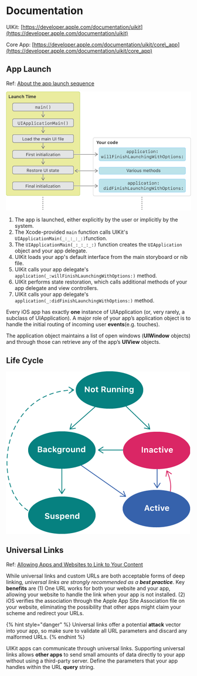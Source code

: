 # Documentation

UIKit: [https://developer.apple.com/documentation/uikit](https://developer.apple.com/documentation/uikit)

Core App: [https://developer.apple.com/documentation/uikit/core\_app](https://developer.apple.com/documentation/uikit/core_app)

## App Launch

Ref: [About the app launch sequence](https://developer.apple.com/documentation/uikit/core_app/managing_your_app_s_life_cycle/responding_to_the_launch_of_your_app/about_the_app_launch_sequence)

![](../../.gitbook/assets/76e68c08-6b09-4bac-8a00-44df7a097a43.png)

1. The app is launched, either explicitly by the user or implicitly by the system.
2. The Xcode-provided `main` function calls UIKit's `UIApplicationMain(_:_:_:_:)`function.
3. The `UIApplicationMain(_:_:_:_:)` function creates the `UIApplication` object and your app delegate. 
4. UIKit loads your app's default interface from the main storyboard or nib file.
5. UIKit calls your app delegate's `application(_:willFinishLaunchingWithOptions:)` method.
6. UIKit performs state restoration, which calls additional methods of your app delegate and view controllers.
7. UIKit calls your app delegate's `application(_:didFinishLaunchingWithOptions:)` method.

Every iOS app has exactly **one** instance of UIApplication \(or, very rarely, a subclass of UIApplication\). A major role of your app’s application object is to handle the initial routing of incoming user **events**\(e.g. touches\).

The application object maintains a list of open windows \(**UIWindow** objects\) and through those can retrieve any of the app’s **UIView** objects.

## Life Cycle

![](../../.gitbook/assets/00b28327-17dc-4f0c-866f-29f854edfce3.png)

## Universal Links

Ref: [Allowing Apps and Websites to Link to Your Content](https://developer.apple.com/documentation/uikit/core_app/allowing_apps_and_websites_to_link_to_your_content)

While universal links and custom URLs are both acceptable forms of deep linking, _universal links_ _are strongly recommended as a **best practice**_. Key **benefits** are \(1\) One URL works for both your website and your app, allowing your website to handle the link when your app is not installed. \(2\) iOS verifies the association through the Apple App Site Association file on your website, eliminating the possibility that other apps might claim your scheme and redirect your URLs.

{% hint style="danger" %}
Universal links offer a potential **attack** vector into your app, so make sure to validate all URL parameters and discard any malformed URLs.
{% endhint %}

UIKit apps can communicate through universal links. Supporting universal links allows **other apps** to send small amounts of data directly to your app without using a third-party server. Define the parameters that your app handles within the URL **query** string.

